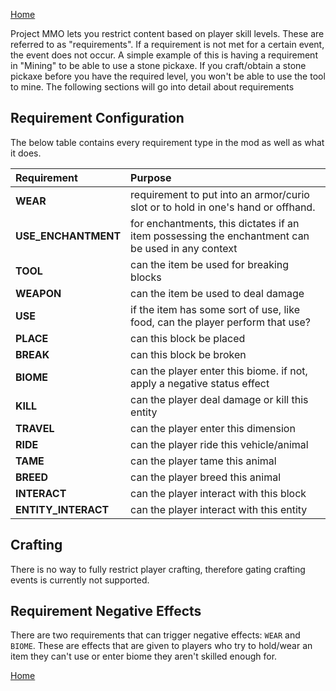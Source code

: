 [Home](../home.md)

Project MMO lets you restrict content based on player skill levels.  These are referred to as "requirements".  If a requirement is not met for a certain event, the event does not occur.  A simple example of this is having a requirement in "Mining" to be able to use a stone pickaxe.  If you craft/obtain a stone pickaxe before you have the required level, you won't be able to use the tool to mine.  The following sections will go into detail about requirements


## Requirement Configuration
The below table contains every requirement type in the mod as well as what it does.

|Requirement| Purpose                                                                                          |
|:---|:-------------------------------------------------------------------------------------------------|
|**WEAR**| requirement to put into an armor/curio slot or to hold in one's hand or offhand.                 |
|**USE_ENCHANTMENT**| for enchantments, this dictates if an item possessing the enchantment can be used in any context |
|**TOOL**| can the item be used for breaking blocks                                                         |
|**WEAPON**| can the item be used to deal damage                                                              |
|**USE**| if the item has some sort of use, like food, can the player perform that use?                    |
|**PLACE**| can this block be placed                                                                         |
|**BREAK**| can this block be broken                                                                         |
|**BIOME**| can the player enter this biome. if not, apply a negative status effect                          |
|**KILL**| can the player deal damage or kill this entity                                                   |
|**TRAVEL**| can the player enter this dimension                                                              |
|**RIDE**| can the player ride this vehicle/animal                                                          |
|**TAME**| can the player tame this animal                                                                  |
|**BREED**| can the player breed this animal                                                                 |
|**INTERACT**| can the player interact with this block                                                          |
|**ENTITY_INTERACT**| can the player interact with this entity                                                         |

## Crafting
There is no way to fully restrict player crafting, therefore gating crafting events is currently not supported.

## Requirement Negative Effects
There are two requirements that can trigger negative effects: `WEAR` and `BIOME`.  These are effects that are given to players who try to hold/wear an item they can't use or enter biome they aren't skilled enough for.  

[Home](../home.md)
